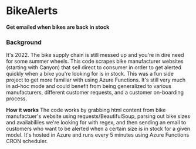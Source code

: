 # BikeAlerts
**Get emailed when bikes are back in stock**

### Background
It's 2022. The bike supply chain is still messed up and you're in dire need for some summer wheels. This code scrapes bike manufacturer websites (starting with Canyon) that sell direct to consumer in order to get alerted quickly when a bike you're looking for is in stock. 
This was a fun side project to get more familiar with using Azure Functions. It's still very much in ad-hoc mode and could benefit from being generalized to various manufacturers, different customer requests, and a customer on-boarding process. 

**How it works**
The code works by grabbing html content from bike manufactuer's website using requests/BeautifulSoup, parsing out bike sizes and availabiliies we're looking for with regex, and then sending an email to customers who want to be alerted when a certain size is in stock for a given model. It's hosted in Azure and runs every 5 minutes using Azure Functions CRON scheduler.

